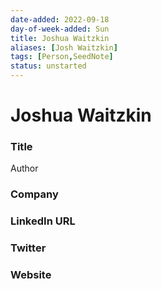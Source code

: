 ```yaml
---
date-added: 2022-09-18
day-of-week-added: Sun
title: Joshua Waitzkin
aliases: [Josh Waitzkin]
tags: [Person,SeedNote]
status: unstarted
---
```


# Joshua Waitzkin

### Title
Author

### Company


### LinkedIn URL


### Twitter


### Website






